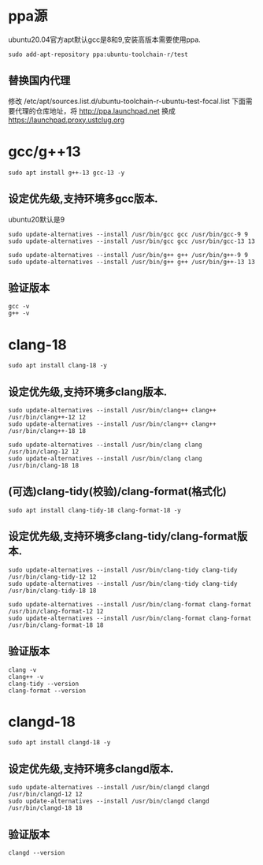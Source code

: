 # ppa源

ubuntu20.04官方apt默认gcc是8和9,安装高版本需要使用ppa.

```shell
sudo add-apt-repository ppa:ubuntu-toolchain-r/test
```

## 替换国内代理

修改 /etc/apt/sources.list.d/ubuntu-toolchain-r-ubuntu-test-focal.list 下面需要代理的仓库地址，将 http://ppa.launchpad.net 换成 https://launchpad.proxy.ustclug.org

# gcc/g++13

```shell
sudo apt install g++-13 gcc-13 -y
```

## 设定优先级,支持环境多gcc版本.

ubuntu20默认是9

```shell
sudo update-alternatives --install /usr/bin/gcc gcc /usr/bin/gcc-9 9
sudo update-alternatives --install /usr/bin/gcc gcc /usr/bin/gcc-13 13

sudo update-alternatives --install /usr/bin/g++ g++ /usr/bin/g++-9 9
sudo update-alternatives --install /usr/bin/g++ g++ /usr/bin/g++-13 13
```

## 验证版本
```shell
gcc -v
g++ -v
```

# clang-18
```shell
sudo apt install clang-18 -y
```

## 设定优先级,支持环境多clang版本.

```shell
sudo update-alternatives --install /usr/bin/clang++ clang++ /usr/bin/clang++-12 12
sudo update-alternatives --install /usr/bin/clang++ clang++ /usr/bin/clang++-18 18

sudo update-alternatives --install /usr/bin/clang clang /usr/bin/clang-12 12
sudo update-alternatives --install /usr/bin/clang clang /usr/bin/clang-18 18
```

## (可选)clang-tidy(校验)/clang-format(格式化)
```shell
sudo apt install clang-tidy-18 clang-format-18 -y
```

## 设定优先级,支持环境多clang-tidy/clang-format版本.

```shell
sudo update-alternatives --install /usr/bin/clang-tidy clang-tidy /usr/bin/clang-tidy-12 12
sudo update-alternatives --install /usr/bin/clang-tidy clang-tidy /usr/bin/clang-tidy-18 18

sudo update-alternatives --install /usr/bin/clang-format clang-format /usr/bin/clang-format-12 12
sudo update-alternatives --install /usr/bin/clang-format clang-format /usr/bin/clang-format-18 18
```

## 验证版本
```shell
clang -v
clang++ -v
clang-tidy --version
clang-format --version
```

# clangd-18
```shell
sudo apt install clangd-18 -y
```

## 设定优先级,支持环境多clangd版本.
```shell
sudo update-alternatives --install /usr/bin/clangd clangd /usr/bin/clangd-12 12
sudo update-alternatives --install /usr/bin/clangd clangd /usr/bin/clangd-18 18
```

## 验证版本
```shell
clangd --version
```